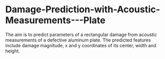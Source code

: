 # Damage-Prediction-with-Acoustic-Measurements---Plate
The aim is to predict parameters of a rectangular damage from acoustic measurements of a defective aluminum plate. 
The predicted features include damage magnitude, x and y coordinates of its center, width and height.
